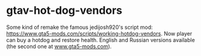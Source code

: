 # gtav-hot-dog-vendors
Some kind of remake the famous jedijosh920's script mod: https://www.gta5-mods.com/scripts/working-hotdog-vendors.
Now player can buy a hotdog and restore health.
English and Russian versions available (the second one at www.gta5-mods.com).
